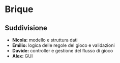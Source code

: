 # Brique

## Suddivisione
 - **Nicola:** modello e struttura dati
 - **Emilio:** logica delle regole del gioco e validazioni
 - **Davide:** controller e gestione del flusso di gioco
 - **Alex:** GUI
